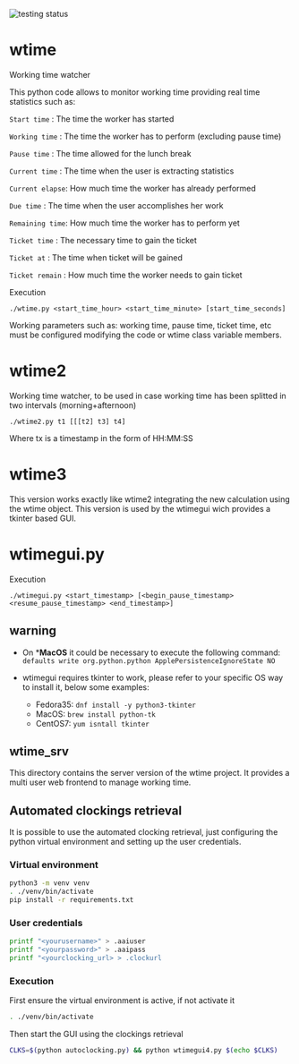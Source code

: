 ![testing status][travis]

# wtime
Working time watcher

This python code allows to monitor working time providing real time statistics such as:

`Start time`    : The time the worker has started

`Working time`  : The time the worker has to perform (excluding pause time)

`Pause time`    : The time allowed for the lunch break

`Current time`  : The time when the user is extracting statistics

`Current elapse`: How much time the worker has already performed

`Due time`      : The time when the user accomplishes her work

`Remaining time`: How much time the worker has to perform yet

`Ticket time`   : The necessary time to gain the ticket

`Ticket at`     : The time when ticket will be gained

`Ticket remain` : How much time the worker needs to gain ticket


Execution

`./wtime.py <start_time_hour> <start_time_minute> [start_time_seconds]`

Working parameters such as: working time, pause time, ticket time, etc must be configured modifying the code or wtime class variable members.

# wtime2
Working time watcher, to be used in case working time has been splitted in two intervals (morning+afternoon)

`./wtime2.py t1 [[[t2] t3] t4]`

Where tx is a timestamp in the form of HH:MM:SS

# wtime3
This version works exactly like wtime2 integrating the new calculation using the wtime object. This version is used by the wtimegui wich provides a tkinter based GUI.

# wtimegui.py

Execution

`./wtimegui.py <start_timestamp> [<begin_pause_timestamp> <resume_pause_timestamp> <end_timestamp>]`

## warning

* On ***MacOS** it could be necessary to execute the following command:
 `defaults write org.python.python ApplePersistenceIgnoreState NO`

* wtimegui requires tkinter to work, please refer to your specific OS way to install it, below some examples:
  * Fedora35: `dnf install -y python3-tkinter`
  * MacOS: `brew install python-tk`
  * CentOS7: `yum isntall tkinter`
  

## wtime_srv

This directory contains the server version of the wtime project. It provides a multi user web frontend to manage working time.



## Automated clockings retrieval

It is possible to use the automated clocking retrieval, just configuring the python virtual environment and setting up the user credentials.

### Virtual environment

```bash
python3 -m venv venv 
. ./venv/bin/activate
pip install -r requirements.txt 
```

### User credentials

```bash
printf "<yourusername>" > .aaiuser
printf "<yourpassword>" > .aaipass
printf "<yourclocking_url> > .clockurl
```

### Execution
First ensure the virtual environment is active, if not activate it

```bash
. ./venv/bin/activate
```

Then start the GUI using the clockings retrieval

```bash
CLKS=$(python autoclocking.py) && python wtimegui4.py $(echo $CLKS)
```

[travis]: https://travis-ci.org/ricsxn/wtime.svg?branch=master
